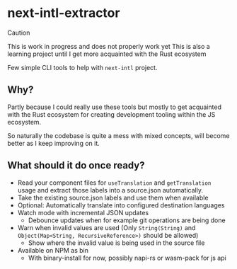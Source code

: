 # next-intl-extractor

> [!CAUTION]
> This is work in progress and does not properly work yet
> This is also a learning project until I get more acquainted with the Rust ecosystem

Few simple CLI tools to help with `next-intl` project.

## Why?

Partly because I could really use these tools but mostly to get acquainted with the Rust ecosystem for creating development tooling within the JS ecosystem.

So naturally the codebase is quite a mess with mixed concepts, will become better as I keep improving on it.

## What should it do once ready?

- Read your component files for `useTranslation` and `getTranslation` usage and extract those labels into a source.json automatically.
- Take the existing source.json labels and use them when available
- Optional: Automatically translate into configured destination languages
- Watch mode with incremental JSON updates
    - Debounce updates when for example git operations are being done
- Warn when invalid values are used (Only `String(String)` and `Object(Map<String, RecursiveReference>)` should be allowed)
    - Show where the invalid value is being used in the source file
- Available on NPM as bin
    - With binary-install for now, possibly napi-rs or wasm-pack for js api
